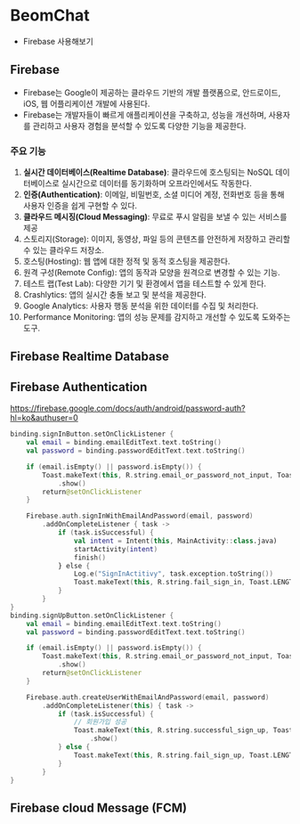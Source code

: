 # BeomChat
- Firebase 사용해보기

## Firebase

- Firebase는 Google이 제공하는 클라우드 기반의 개발 플랫폼으로, 안드로이드, iOS, 웹 어플리케이션 개발에 사용된다.
- Firebase는 개발자들이 빠르게 애플리케이션을 구축하고, 성능을 개선하며, 사용자를 관리하고 사용자 경험을 분석할 수 있도록 다양한 기능을 제공한다.

### 주요 기능

1. **실시간 데이터베이스(Realtime Database)**: 클라우드에 호스팅되는 NoSQL 데이터베이스로 실시간으로 데이터를 동기화하며 오프라인에서도 작동한다.
2. **인증(Authentication)**: 이메일, 비밀번호, 소셜 미디어 계정, 전화번호 등을 통해 사용자 인증을 쉽게 구현할 수 있다.
3. **클라우드 메시징(Cloud Messaging)**: 무료로 푸시 알림을 보낼 수 있는 서비스를 제공
4. 스토리지(Storage): 이미지, 동영상, 파일 등의 콘텐츠를 안전하게 저장하고 관리할 수 있는 클라우드 저장소.
5. 호스팅(Hosting): 웹 앱에 대한 정적 및 동적 호스팅을 제공한다.
6. 원격 구성(Remote Config): 앱의 동작과 모양을 원격으로 변경할 수 있는 기능.
7. 테스트 랩(Test Lab): 다양한 기기 및 환경에서 앱을 테스트할 수 있게 한다.
8. Crashlytics: 앱의 실시간 충돌 보고 및 분석을 제공한다.
9. Google Analytics: 사용자 행동 분석을 위한 데이터를 수집 및 처리한다.
10. Performance Monitoring: 앱의 성능 문제를 감지하고 개선할 수 있도록 도와주는 도구.

## Firebase Realtime Database

## Firebase Authentication

https://firebase.google.com/docs/auth/android/password-auth?hl=ko&authuser=0

```kotlin
binding.signInButton.setOnClickListener {
    val email = binding.emailEditText.text.toString()
    val password = binding.passwordEditText.text.toString()

    if (email.isEmpty() || password.isEmpty()) {
        Toast.makeText(this, R.string.email_or_password_not_input, Toast.LENGTH_SHORT)
            .show()
        return@setOnClickListener
    }

    Firebase.auth.signInWithEmailAndPassword(email, password)
        .addOnCompleteListener { task ->
            if (task.isSuccessful) {
                val intent = Intent(this, MainActivity::class.java)
                startActivity(intent)
                finish()
            } else {
                Log.e("SignInActitivy", task.exception.toString())
                Toast.makeText(this, R.string.fail_sign_in, Toast.LENGTH_SHORT).show()
            }
        }
}
binding.signUpButton.setOnClickListener {
    val email = binding.emailEditText.text.toString()
    val password = binding.passwordEditText.text.toString()

    if (email.isEmpty() || password.isEmpty()) {
        Toast.makeText(this, R.string.email_or_password_not_input, Toast.LENGTH_SHORT)
            .show()
        return@setOnClickListener
    }

    Firebase.auth.createUserWithEmailAndPassword(email, password)
        .addOnCompleteListener(this) { task ->
            if (task.isSuccessful) {
                // 회원가입 성공
                Toast.makeText(this, R.string.successful_sign_up, Toast.LENGTH_SHORT)
                    .show()
            } else {
                Toast.makeText(this, R.string.fail_sign_up, Toast.LENGTH_SHORT).show()
            }
        }
}
```

## Firebase cloud Message (FCM)